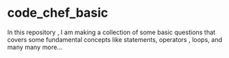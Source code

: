 # code_chef_basic
In this repository , I am making a collection of  some basic questions that covers some fundamental concepts like  statements, operators , loops, and many many more...
